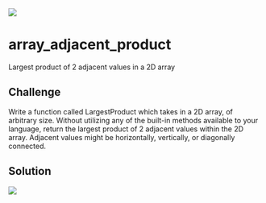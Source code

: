 <img src="https://travis-ci.com/mrebb/data-structures-and-algorithms.svg?branch=ll_insertions">

# array_adjacent_product
Largest product of 2 adjacent values in a 2D array

## Challenge
Write a function called LargestProduct which takes in a 2D array, of arbitrary size.
Without utilizing any of the built-in methods available to your language, return the largest product of 2 adjacent values within the 2D array.
Adjacent values might be horizontally, vertically, or diagonally connected.


## Solution
<img src = "./assets/array_adjacent_product.JPG">
